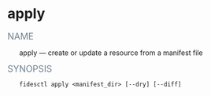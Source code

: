 <style type='text/css'>
.label {
  color: slategray;
  font-size: 18px;
  font-style: bold;
  }
.indent {
  margin-left:  24px;
}
</style>
# apply

<span class="label">NAME</span>

<div class="indent">
apply &mdash; create or update a resource from a manifest file
</div>

<span class="label">SYNOPSIS</span>

<div class="indent">
<pre><code>fidesctl apply &lt;manifest_dir&gt; [--dry] [--diff]</code></pre>
</div>

 

